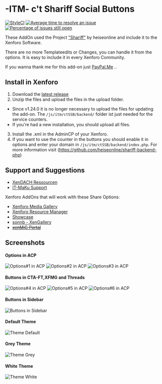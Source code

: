 # -ITM- c't Shariff Social Buttons
[![StyleCI](https://styleci.io/repos/63004175/shield?branch=master)](https://styleci.io/repos/63004175)
[![Average time to resolve an issue](http://isitmaintained.com/badge/resolution/McAtze/-ITM-ctShariffSocialButtons.svg)](http://isitmaintained.com/project/McAtze/-ITM-ctShariffSocialButtons "Average time to resolve an issue")
[![Percentage of issues still open](http://isitmaintained.com/badge/open/McAtze/-ITM-ctShariffSocialButtons.svg)](http://isitmaintained.com/project/McAtze/-ITM-ctShariffSocialButtons "Percentage of issues still open")

These AddOn used the Project ["Shariff"](https://github.com/heiseonline/shariff) by heiseonline and include it to the Xenforo Software.

There are no more Templateedits or Changes, you can handle it from the options. It is easy to include it in every Xenforo Community.

If you wanna thank me for this add-on just [PayPal.Me](https://www.paypal.me/itmaku) ..

## Install in Xenforo
1. Download the [latest release](https://github.com/McAtze/-ITM-ctShariffSocialButtons/releases/latest)
2. Unzip the files and upload the files in the upload folder.
  * Since v1.24.0 it is no longer necessary to upload the files for updating the add-on. The `/js/itm/ctSSB/backend/` folder ist just needed for the service counters.
  * If you're had a new installation, you should upload all files.
3. Install the .xml in the AdminCP of your Xenforo.
4. If you want to use the counter in the buttons you should enable it in options and enter your domain in `/js/itm/ctSSB/backend/index.php`. For more information visit (https://github.com/heiseonline/shariff-backend-php)

## Support and Suggestions
* [XenDACH Ressourcen](http://www.xendach.de/resources/itm-ct-shariff-social-buttons.248/)
* [IT-MaKu Support](https://www.it-maku.com/products/itm-ct-shariff-social-buttons.4/)

Xenforo AddOns that will work with these Share Options:
  * [Xenforo Media Gallery](https://xenforo.com/purchase/)
  * [Xenforo Resource Manager](https://xenforo.com/purchase/)
  * [Showcase](http://xenaddons.com/store-products/showcase/)
  * [sonnb - XenGallery](http://www.sonnb.com/purchases/sonnb-xengallery-xenforo-gallery.1/)
  * ~~[xenMiG Portal](http://www.xendach.de/resources/xenmig-portal.228/)~~

## Screenshots
#### Options in ACP
![Options#1 in ACP](https://maxcdn.it-maku.com/git/shariff/Options-1.png)
![Options#2 in ACP](https://maxcdn.it-maku.com/git/shariff/Options-2.png)
![Options#3 in ACP](https://maxcdn.it-maku.com/git/shariff/Options-3.png)
#### Buttons in CTA-FT,XFMG and Threads
![Options#4 in ACP](https://maxcdn.it-maku.com/git/shariff/Below-Thread.png)
![Options#5 in ACP](https://maxcdn.it-maku.com/git/shariff/CTA-Featured-Threads.png)
![Options#6 in ACP](https://maxcdn.it-maku.com/git/shariff/XFMG-Image.png)
#### Buttons in Sidebar
![Buttons in Sidebar](https://maxcdn.it-maku.com/git/shariff/Sidebar.png)
#### Default Theme
![Theme Default](https://maxcdn.it-maku.com/git/shariff/Theme_default.png)
#### Grey Theme
![Theme Grey](https://maxcdn.it-maku.com/git/shariff/Theme_grey.png)
#### White Theme
![Theme White](https://maxcdn.it-maku.com/git/shariff/Theme_white.png)
